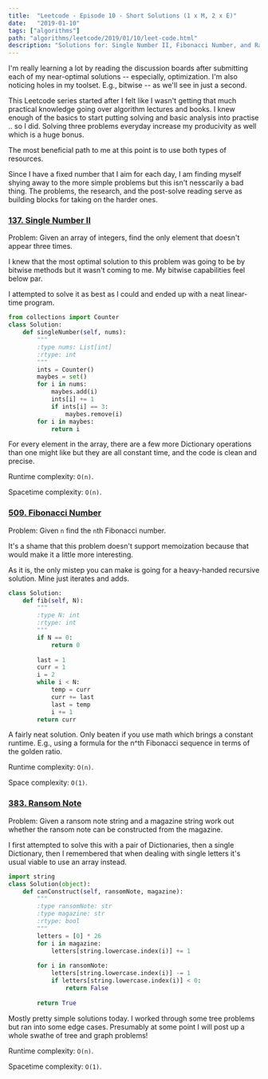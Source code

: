 ```yaml
---
title:  "Leetcode - Episode 10 - Short Solutions (1 x M, 2 x E)"
date:   "2019-01-10"
tags: ["algorithms"]
path: "algorithms/leetcode/2019/01/10/leet-code.html"
description: "Solutions for: Single Number II, Fibonacci Number, and Ransom Note."
---
```


I'm really learning a lot by reading the discussion boards after submitting each of my near-optimal solutions -- especially, optimization. I'm also noticing holes in my toolset. E.g., bitwise -- as we'll see in just a second.

This Leetcode series started after I felt like I wasn't getting that much practical knowledge going over algorithm lectures and books. I knew enough of the basics to start putting solving and basic analysis into practise .. so I did. Solving three problems everyday increase my producivity as well which is a huge bonus.

The most beneficial path to me at this point is to use both types of resources.

Since I have a fixed number that I aim for each day, I am finding myself shying away to the more simple problems but this isn't nesscarily a bad thing. The problems, the research, and the post-solve reading serve as building blocks for taking on the harder ones.

### [137. Single Number II](https://leetcode.com/problems/single-number-ii/)

Problem: Given an array of integers, find the only element that doesn't appear three times.

I knew that the most optimal solution to this problem was going to be by bitwise methods but it wasn't coming to me. My bitwise capabilities feel below par.

I attempted to solve it as best as I could and ended up with a neat linear-time program.

```python
from collections import Counter
class Solution:
    def singleNumber(self, nums):
        """
        :type nums: List[int]
        :rtype: int
        """
        ints = Counter()
        maybes = set()
        for i in nums:
            maybes.add(i)
            ints[i] += 1
            if ints[i] == 3:
                maybes.remove(i)
        for i in maybes:
            return i
```

For every element in the array, there are a few more Dictionary operations than one might like but they are all constant time, and the code is clean and precise.

Runtime complexity: `O(n)`.

Spacetime complexity: `O(n)`.

### [509. Fibonacci Number](https://leetcode.com/problems/fibonacci-number/)

Problem: Given `n` find the `n`th Fibonacci number.

It's a shame that this problem doesn't support memoization because that would make it a little more interesting.

As it is, the only mistep you can make is going for a heavy-handed recursive solution. Mine just iterates and adds.

```python
class Solution:
    def fib(self, N):
        """
        :type N: int
        :rtype: int
        """
        if N == 0:
            return 0
        
        last = 1
        curr = 1
        i = 2
        while i < N:
            temp = curr
            curr += last
            last = temp
            i += 1
        return curr
```

A fairly neat solution. Only beaten if you use math which brings a constant runtime. E.g., using a formula for the n^th Fibonacci sequence in terms of the golden ratio.

Runtime complexity: `O(n)`.

Space complexity: `O(1)`.

### [383. Ransom Note](https://leetcode.com/problems/ransom-note/)

Problem: Given a ransom note string and a magazine string work out whether the ransom note can be constructed from the magazine.

I first attempted to solve this with a pair of Dictionaries, then a single Dictionary, then I remembered that when dealing with single letters it's usual viable to use an array instead.

```python
import string
class Solution(object):
    def canConstruct(self, ransomNote, magazine):
        """
        :type ransomNote: str
        :type magazine: str
        :rtype: bool
        """
        letters = [0] * 26
        for i in magazine:
            letters[string.lowercase.index(i)] += 1
        
        for i in ransomNote:
            letters[string.lowercase.index(i)] -= 1
            if letters[string.lowercase.index(i)] < 0:
                return False
        
        return True
```

Mostly pretty simple solutions today. I worked through some tree problems but ran into some edge cases. Presumably at some point I will post up a whole swathe of tree and graph problems!

Runtime complexity: `O(n)`.

Spacetime complexity: `O(1)`.
